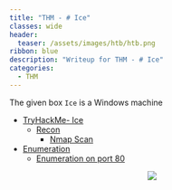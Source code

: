 ```yaml
---
title: "THM - # Ice"
classes: wide
header:
  teaser: /assets/images/htb/htb.png
ribbon: blue
description: "Writeup for THM - # Ice"
categories:
  - THM
---
```


The given box ```Ice``` is a Windows machine 

- [TryHackMe- Ice](#tryhackme---Ice)
  - [Recon](#recon)
	  - [Nmap Scan](#nmap-scan)
 - [Enumeration](#enumeration)
	 - [Enumeration on port 80](#enumeration-on-port-80)

<center>
<img src = "https://github.com/enum-more/obsidian_vault/raw/main/thm/WINDOWS/Ice/assets/images/dav.png" />
</center>